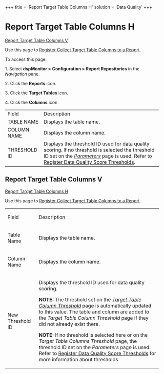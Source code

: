 +++
title = 'Report Target Table Columns H'
solution = 'Data Quality'
+++

# Report Target Table Columns H

[Report Target Table Columns V](#Report_V)

<div class="use">

Use this page to [Register Collect Target Table Columns to a
Report](../Use_Cases/Register_Collect_Target_Table_Columns_to_a_Report.htm).

</div>

To access this page:

1\. Select **dspMonitor \> Configuration \> Report Repositories** in the
*Navigation* pane.

2\. Click the **Reports** icon.

3\. Click the **Target Tables** icon.

4\. Click the **Columns**
icon.

|              |                                                                                                                                                                                                                                                                                                         |
| ------------ | ------------------------------------------------------------------------------------------------------------------------------------------------------------------------------------------------------------------------------------------------------------------------------------------------------- |
| Field        | Description                                                                                                                                                                                                                                                                                             |
| TABLE NAME   | Displays the table name.                                                                                                                                                                                                                                                                                |
| COLUMN NAME  | Displays the column name.                                                                                                                                                                                                                                                                               |
| THRESHOLD ID | Displays the threshold ID used for data quality scoring. If no threshold is selected the threshold ID set on the *[Parameters](Parameters.htm)* page is used. Refer to [Register Data Quality Score Thresholds](../Use_Cases/Populate_Configuration_Tables.htm#Register_Data_Quality_Score_Thresholds). |

## <span id="Report_V"></span>Report Target Table Columns V

[Report Target Table Columns H](#Report_H)

<div class="use">

Use this page to [Register Collect Target Table Columns to a
Report](../Use_Cases/Register_Collect_Target_Table_Columns_to_a_Report.htm).

</div>

<table>
<tbody>
<tr class="odd">
<td><p>Field</p></td>
<td><p>Description</p></td>
</tr>
<tr class="even">
<td><p>Table Name</p></td>
<td><p>Displays the table name.</p></td>
</tr>
<tr class="odd">
<td><p>Column Name</p></td>
<td><p>Displays the column name.</p></td>
</tr>
<tr class="even">
<td><p>New Threshold ID</p></td>
<td><p>Displays the threshold ID used for data quality scoring.</p>
<p><strong>NOTE:</strong> The threshold set on the <em><a href="Target_Table_Column_Threshold.htm"><em>Target Table Column Threshold</em></a></em> page is automatically updated to this value. The table and column are added to the <em>Target Table Column Threshold</em> page if they did not already exist there.</p>
<p><strong>NOTE:</strong> If no threshold is selected here or on the <em>Target Table Columns Threshold</em> page, the threshold ID set on the <em>Parameters</em> page is used. Refer to <a href="../Use_Cases/Populate_Configuration_Tables.htm#Register_Data_Quality_Score_Thresholds">Register Data Quality Score Thresholds</a> for more information about thresholds.</p></td>
</tr>
</tbody>
</table>

